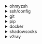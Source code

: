 
<details>
  <summary>
    ohmyzsh
  </summary>

```sh
# 分步安装
sh -c "$(curl -fsSL https://raw.githubusercontent.com/ohmyzsh/ohmyzsh/master/tools/install.sh)"

themes:
wget https://raw.githubusercontent.com/formateddd/questions/master/environment/Schminitz.zsh-theme -P ~/.oh-my-zsh/ohmyzsh/themes/

plgins:
git clone git://github.com/zsh-users/zsh-autosuggestions $ZSH_CUSTOM/plugins/zsh-autosuggestions


# 一键安装
sh <(curl -fsSL https://raw.githubusercontent.com/formateddd/questions/master/environment/zshrc_install.sh)

```
</details>

<details>
  <summary>
    ssh/config
  </summary>

```sh
Host virtual
    HostName xxx
    User xxx
    IdentitiesOnly yes
    IdentityFile ~/.ssh/id_rsa
    ServerAliveInterval 120
# ssh-copy-id -i ~/.ssh/id_rsa.pub virtual
# ssh -D 1082 -f -C -q -N xx
```
</details>

<details>
  <summary>
    git
  </summary>

##### public key
``` shell
git config --global user.name ""
git config --global user.email ""
ssh-keygen -t rsa -b 4096 -C ""
```

##### git config
``` shell
# ~/.gitconfig
[http "https://github.com"]
proxy = socks5://127.0.0.1:1080
postBuffer = 524288000
[https "https://github.com"]
proxy = socks5://127.0.0.1:1080
postBuffer = 524288000


13.229.188.59   github.com 
75.126.215.88   github.global.ssl.fastly.Net 

```
</details>


<details>
  <summary>
    pip
  </summary>

```sh
sudo pip install virtualenv
virtualenv -p /usr/bin/python3.7 ~/.virtualenv/py3
# pip freeze > requirements.txt
```

##### pip.conf
```sh
# 直接用国内源安装
pip install web.py -i http://pypi.douban.com/simple --trusted-host pypi.douban.com
```

##### 修改配置文件：
```sh
# linux:`~/.pip/pip.conf`
# windows:`%HOMEPATH%\pip\pip.ini）`
[global]
index-url = http://mirrors.aliyun.com/pypi/simple/
[install]
trusted-host=mirrors.aliyun.com
```

##### 其他源：
```sh
清华大学 https://pypi.tuna.tsinghua.edu.cn/simple/
阿里云 http://mirrors.aliyun.com/pypi/simple/
中国科技大学 https://pypi.mirrors.ustc.edu.cn/simple/
豆瓣(douban) https://pypi.douban.com/simple/
中国科学技术大学 http://pypi.mirrors.ustc.edu.cn/simple/
```

##### error: locale.Error: unsupported locale setting
```sh
export LC_ALL=C
```
</details>

<details>
  <summary>
    docker
  </summary>
  
#### install
```sh
wget -qO- https://get.docker.com/ | sh

sudo usermod -aG docker $USER
```

#### config path: /etc/docker/daemon.json

```sh
{
  "registry-mirrors": ["http://hub-mirror.c.163.com"]
}
```

```sh
docker run -it -v /var/run/docker.sock:/var/run/docker.sock -v /tmp:/.config/jesseduffield/lazydocker lazyteam/lazydocker
```
</details>


<details>
  <summary>
    shadowsocks
  </summary>

##### server
```sh
pip install shadowsocks

# path : /etc/shadowsocks.json
{
    "server":"0.0.0.0",
    "port_password": {
        "8000": "password"
    },
    "timeout":300,
    "method":"aes-256-cfb",
    "fast_open":true,
    "workers": 1
}

(sudo) ssserver -c /etc/shadowsocks.json -d start
sudo ssserver -d stop

https://github.com/shadowsocks/shadowsocks/wiki/Shadowsocks-%E4%BD%BF%E7%94%A8%E8%AF%B4%E6%98%8E
```


##### client

```sh
pip install shadowsocks

path : ~/.shadowsocks/shadowsocks.json

{
  "server":"my_server_ip",
  "server_port":my_server_port,
  "password":"my_password",
  "local_address": "127.0.0.1",
  "local_port":1080,
  "timeout":300,
  "method":"aes-256-cfb",
  "fast_open":true,
  "pid-file": "/path",
  "log-file": "/path"
}

sslocal -c ~/.shadowsocks.json -d start
可先在系统设置里设置全局代理，在浏览器里安装 https://chrome.google.com/webstore/detail/proxy-switchyomega/padekgcemlokbadohgkifijomclgjgif
```


##### 开启bbr
```sh
wget --no-check-certificate https://github.com/teddysun/across/raw/master/bbr.sh

chmod +x bbr.sh

./bbr.sh

sysctl net.ipv4.tcp_available_congestion_control
#返回值一般为：
#net.ipv4.tcp_available_congestion_control = bbr cubic reno

sysctl net.ipv4.tcp_congestion_control
#返回值一般为：
#net.ipv4.tcp_congestion_control = bbr

sysctl net.core.default_qdisc
#返回值一般为：
#net.core.default_qdisc = fq

lsmod | grep bbr
#返回值有 tcp_bbr 模块即说明bbr已启动。
```
</details>


<details>
  <summary>
    v2ray
  </summary>
  
```sh
sh <(curl -fsSL -L https://raw.githubusercontent.com/233boy/v2ray/master/install.sh )
```

</details>

